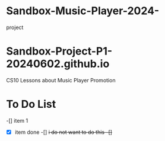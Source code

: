 # Sandbox-Music-Player-2024-
project
# Sandbox-Project-P1-20240602.github.io
CS10 Lessons about Music Player Promotion

# To Do List
-[] item 1
-[x] item done
-[] <del> i do not want to do this
-[]